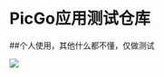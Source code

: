 # PicGo应用测试仓库

##个人使用，其他什么都不懂，仅做测试

![](https://cdn.jsdelivr.net/gh/chaizia/mypic@be923f99df5a988670e52c4322f62838093b1f62/2021/01/20/ac2ff8934abf90991589a43677182bd6.png)
